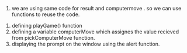 <!-- ! How are we further improving our code? -->
1. we are using same code for result and computermove . so we can use functions to reuse the code.

<!-- ! What is the flow of code? -->
1. defining playGame() function
2. defining a variable computerMove which assignes the value recieved from pickComputerMove function.
3. displaying the prompt on the window using the alert function.